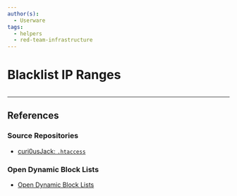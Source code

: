 ```yaml
---
author(s):
  - Userware
tags:
  - helpers
  - red-team-infrastructure
---
```

# Blacklist IP Ranges

```

```

---
## References

### Source Repositories

- [curi0usJack: `.htaccess`](https://gist.github.com/curi0usJack/971385e8334e189d93a6cb4671238b10)

### Open Dynamic Block Lists

- [Open Dynamic Block Lists](https://www.opendbl.net)